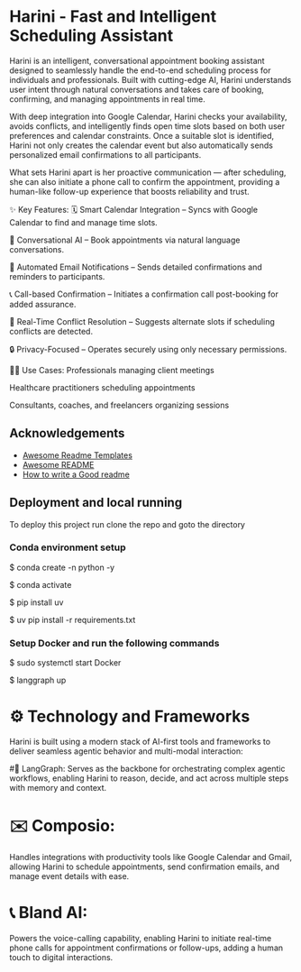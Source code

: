 
# Harini - Fast and Intelligent Scheduling Assistant 


Harini is an intelligent, conversational appointment booking assistant designed to seamlessly handle the end-to-end scheduling process for individuals and professionals. Built with cutting-edge AI, Harini understands user intent through natural conversations and takes care of booking, confirming, and managing appointments in real time.

With deep integration into Google Calendar, Harini checks your availability, avoids conflicts, and intelligently finds open time slots based on both user preferences and calendar constraints. Once a suitable slot is identified, Harini not only creates the calendar event but also automatically sends personalized email confirmations to all participants.

What sets Harini apart is her proactive communication — after scheduling, she can also initiate a phone call to confirm the appointment, providing a human-like follow-up experience that boosts reliability and trust.

✨ Key Features:
🗓️ Smart Calendar Integration – Syncs with Google Calendar to find and manage time slots.

🧠 Conversational AI – Book appointments via natural language conversations.

📧 Automated Email Notifications – Sends detailed confirmations and reminders to participants.

📞 Call-based Confirmation – Initiates a confirmation call post-booking for added assurance.

🔄 Real-Time Conflict Resolution – Suggests alternate slots if scheduling conflicts are detected.

🔒 Privacy-Focused – Operates securely using only necessary permissions.

👩‍💼 Use Cases:
Professionals managing client meetings

Healthcare practitioners scheduling appointments

Consultants, coaches, and freelancers organizing sessions







## Acknowledgements

 - [Awesome Readme Templates](https://awesomeopensource.com/project/elangosundar/awesome-README-templates)
 - [Awesome README](https://github.com/matiassingers/awesome-readme)
 - [How to write a Good readme](https://bulldogjob.com/news/449-how-to-write-a-good-readme-for-your-github-project)


## Deployment and local running 

To deploy this project run clone the repo and goto the directory

### Conda environment setup

$ conda create -n <environment name> python -y 

$ conda activate <environment name>

$ pip install uv 

$ uv pip install -r requirements.txt 


### Setup Docker and run the following commands 

$ sudo systemctl start Docker

$ langgraph up 






# ⚙️ Technology and Frameworks
Harini is built using a modern stack of AI-first tools and frameworks to deliver seamless agentic behavior and multi-modal interaction:

#🧠 LangGraph:
 Serves as the backbone for orchestrating complex agentic workflows, enabling Harini to reason, decide, and act across multiple steps with memory and context.

# ✉️ Composio:
 Handles integrations with productivity tools like Google Calendar and Gmail, allowing Harini to schedule appointments, send confirmation emails, and manage event details with ease.

# 📞 Bland AI: 
Powers the voice-calling capability, enabling Harini to initiate real-time phone calls for appointment confirmations or follow-ups, adding a human touch to digital interactions.

